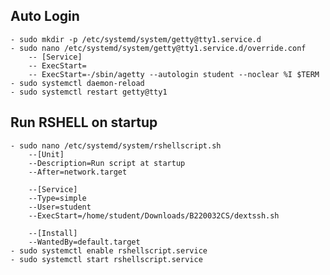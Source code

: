 
## Auto Login
    - sudo mkdir -p /etc/systemd/system/getty@tty1.service.d
    - sudo nano /etc/systemd/system/getty@tty1.service.d/override.conf
        -- [Service]
        -- ExecStart=
        -- ExecStart=-/sbin/agetty --autologin student --noclear %I $TERM
    - sudo systemctl daemon-reload
    - sudo systemctl restart getty@tty1
## Run RSHELL on startup
    - sudo nano /etc/systemd/system/rshellscript.sh
        --[Unit]
        --Description=Run script at startup
        --After=network.target
        
        --[Service]
        --Type=simple
        --User=student
        --ExecStart=/home/student/Downloads/B220032CS/dextssh.sh
        
        --[Install]
        --WantedBy=default.target
    - sudo systemctl enable rshellscript.service
    - sudo systemctl start rshellscript.service
    
